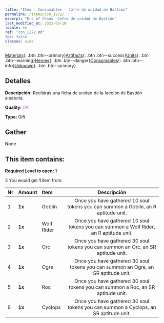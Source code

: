 ```yaml
---
title: "Item - Consumables - Cofre de unidad de Bastión"
permalink: /Items/con_1272/
excerpt: "Era of Chaos  Cofre de unidad de Bastión"
last_modified_at: 2021-03-18
locale: es
ref: "con_1272.md"
toc: false
classes: wide
---
```

 [Materials](/es/Items/){: .btn .btn--primary}[Artifacts](/es/Items/Artifacts/){: .btn .btn--success}[Units](/es/Items/Units/){: .btn .btn--warning}[Heroes](/es/Items/Heroes/){: .btn .btn--danger}[Consumables](/es/Items/Consumables/){: .btn .btn--info}[Unknown](/es/Items/Unknown/){: .btn .btn--primary}

## Detalles
 **Descripción:** Recibirás una ficha de unidad de la facción de Bastión aleatoria.

 **Quality:** <span style="color: #DA70D6">OK</span>

 **Type:** Gift

## Gather

  None

## This item contains:

 **Required Level to open:** 1

 3 You would get **1** item  from:

  | Nr | Amount |     Item    | Descripción |
  |:---|:-------|:------------|:-----------:|
  | 1 |  **1x** | Goblin | Once you have gathered 10 soul tokens you can summon a Goblin, an R aptitude unit.  | 
  | 2 |  **1x** | Wolf Rider | Once you have gathered 10 soul tokens you can summon a Wolf Rider, an R aptitude unit.  | 
  | 3 |  **1x** | Orc | Once you have gathered 30 soul tokens you can summon an Orc, an SR aptitude unit.  | 
  | 4 |  **1x** | Ogre | Once you have gathered 30 soul tokens you can summon an Ogre, an SR aptitude unit.  | 
  | 5 |  **1x** | Roc | Once you have gathered 30 soul tokens you can summon a Roc, an SR aptitude unit.  | 
  | 6 |  **1x** | Cyclops | Once you have gathered 30 soul tokens you can summon a Cyclops, an SR aptitude unit.  | 
